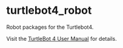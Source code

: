# turtlebot4_robot
Robot packages for the Turtlebot4.

Visit the [TurtleBot 4 User Manual](https://turtlebot.github.io/turtlebot4-user-manual/software/turtlebot4_robot.html) for details.